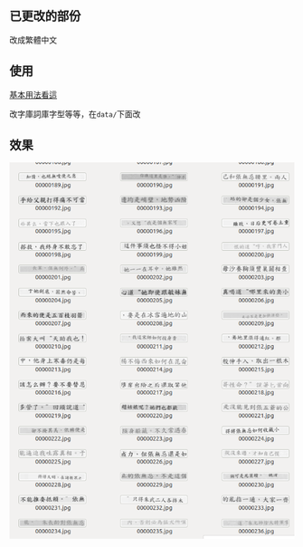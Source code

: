 ## 已更改的部份
改成繁體中文
## 使用
[基本用法看這](https://github.com/Sanster/text_renderer)

改字庫詞庫字型等等，在`data/`下面改

## 效果

![example1.jpg](./imgs/test.png)